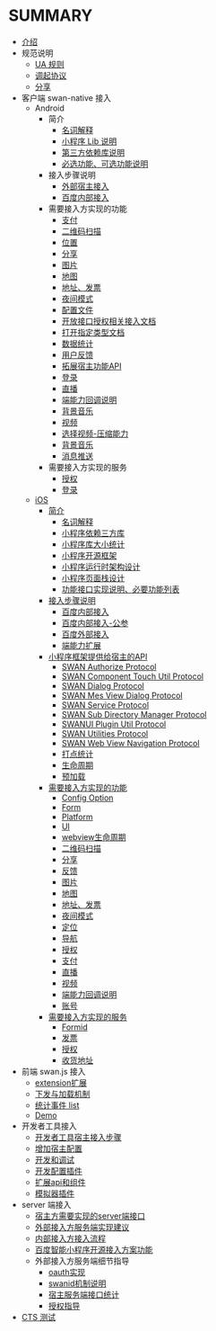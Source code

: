 # SUMMARY
* [介绍](README.md)
* 规范说明
    * [UA 规则](规范说明/UA规则.md)
    * [调起协议](规范说明/调起协议.md)
    * [分享](规范说明/分享.md)
* 客户端 swan-native 接入
    * Android
        * 简介
            <!-- * [分享](客户端swan-native接入/Android/分享.md) -->
            * [名词解释](客户端swan-native接入/Android/名词解释.md)
            * [小程序 Lib 说明](客户端swan-native接入/Android/小程序Lib说明.md)   
            * [第三方依赖库说明](客户端swan-native接入/Android/第三方依赖库说明.md)
            * [必选功能、可选功能说明](客户端swan-native接入/Android/需要接入方实现的功能/接口说明.md)   
        * 接入步骤说明
            * [外部宿主接入](客户端swan-native接入/Android/接入步骤说明/外部宿主接入.md)        
            * [百度内部接入](客户端swan-native接入/Android/接入步骤说明/百度内部接入.md)
        * 需要接入方实现的功能
            * [支付](客户端swan-native接入/Android/需要接入方实现的功能/支付.md)
            * [二维码扫描](客户端swan-native接入/Android/需要接入方实现的功能/二维码扫描.md)
            * [位置](客户端swan-native接入/Android/需要接入方实现的功能/位置.md) 
            * [分享](客户端swan-native接入/Android/需要接入方实现的功能/分享.md)
            * [图片](客户端swan-native接入/Android/需要接入方实现的功能/图片.md) 
            * [地图](客户端swan-native接入/Android/需要接入方实现的功能/地图.md)  
            * [地址、发票](客户端swan-native接入/Android/需要接入方实现的功能/地址、发票.md) 
            * [夜间模式](客户端swan-native接入/Android/需要接入方实现的功能/夜间模式.md) 
            * [配置文件](客户端swan-native接入/Android/需要接入方实现的功能/小程序配置.md)  
            * [开放接口授权相关接入文档](客户端swan-native接入/Android/需要接入方实现的功能/开放接口授权相关接入文档.md)
            * [打开指定类型文档](客户端swan-native接入/Android/需要接入方实现的功能/打开文档.md) 
            * [数据统计](客户端swan-native接入/Android/需要接入方实现的功能/开源统计.md)  
            * [用户反馈](客户端swan-native接入/Android/需要接入方实现的功能/用户反馈.md)
            * [拓展宿主功能API](客户端swan-native接入/Android/需要接入方实现的功能/拓展API.md)  
            * [登录](客户端swan-native接入/Android/需要接入方实现的功能/登录.md)  
            * [直播](客户端swan-native接入/Android/需要接入方实现的功能/直播.md)  
            * [端能力回调说明](客户端swan-native接入/Android/需要接入方实现的功能/端能力回调说明.md)  
            * [背景音乐](客户端swan-native接入/Android/需要接入方实现的功能/背景音乐.md)  
            * [视频](客户端swan-native接入/Android/需要接入方实现的功能/视频.md)
            * [选择视频-压缩能力](客户端swan-native接入/Android/需要接入方实现的功能/选择视频-压缩.md)  
            * [背景音乐](客户端swan-native接入/Android/需要接入方实现的功能/背景音乐.md)
            * [消息推送](客户端swan-native接入/Android/需要接入方实现的功能/消息推送ID.md)           
        * 需要接入方实现的服务
            * [授权](客户端swan-native接入/Android/需要接入方实现的服务/授权.md)
            * [登录](客户端swan-native接入/Android/需要接入方实现的服务/登录.md)
    * [iOS](客户端swan-native接入/iOS/README.md)
        * [简介](客户端swan-native接入/iOS/简介/README.md)
            * [名词解释](客户端swan-native接入/iOS/简介/名词解释.md)
            * [小程序依赖三方库](客户端swan-native接入/iOS/简介/小程序依赖三方库.md)
            * [小程序库大小统计](客户端swan-native接入/iOS/简介/小程序库大小统计.md)
            * [小程序开源框架](客户端swan-native接入/iOS/简介/小程序开源框架.md)
            * [小程序运行时架构设计](客户端swan-native接入/iOS/简介/小程序运行时架构设计.md)
            * [小程序页面栈设计](客户端swan-native接入/iOS/简介/小程序页面栈设计.md)
            * [功能接口实现说明、必要功能列表](客户端swan-native接入/iOS/需要接入方实现的功能/adpater层接口实现说明.md)
        * [接入步骤说明](客户端swan-native接入/iOS/接入步骤说明/README.md)
            * [百度内部接入](客户端swan-native接入/iOS/接入步骤说明/百度内部接入.md)
            * [百度内部接入-公参](客户端swan-native接入/iOS/接入步骤说明/百度内部接入-公参.md)
            * [百度外部接入](客户端swan-native接入/iOS/接入步骤说明/百度外部接入.md)
            * [端能力扩展](客户端swan-native接入/iOS/接入步骤说明/端能力扩展.md)
        * [小程序框架提供给宿主的API](客户端swan-native接入/iOS/小程序框架提供给宿主的API/README.md)
            * [SWAN Authorize Protocol](客户端swan-native接入/iOS/小程序框架提供给宿主的API/SWANAuthorizeProtocol.md)
            * [SWAN Component Touch Util Protocol](客户端swan-native接入/iOS/小程序框架提供给宿主的API/SWANComponentTouchUtilProtocol.md)
            * [SWAN Dialog Protocol](客户端swan-native接入/iOS/小程序框架提供给宿主的API/SWANDialogProtocol.md)
            * [SWAN Mes View Dialog Protocol](客户端swan-native接入/iOS/小程序框架提供给宿主的API/SWANMesViewDialogProtocol.md)
            * [SWAN Service Protocol](客户端swan-native接入/iOS/小程序框架提供给宿主的API/SWANServiceProtocol.md)
            * [SWAN Sub Directory Manager Protocol](客户端swan-native接入/iOS/小程序框架提供给宿主的API/SWANSubDirectoryManagerProtocol.md)
            * [SWANUI Plugin Util Protocol](客户端swan-native接入/iOS/小程序框架提供给宿主的API/SWANUIPluginUtilProtocol.md)
            * [SWAN Utilities Protocol](客户端swan-native接入/iOS/小程序框架提供给宿主的API/SWANUtilitiesProtocol.md)
            * [SWAN Web View Navigation Protocol](客户端swan-native接入/iOS/小程序框架提供给宿主的API/SWANWebViewNavigationProtocol.md)
            * [打点统计](客户端swan-native接入/iOS/小程序框架提供给宿主的API/打点统计.md)
            * [生命周期](客户端swan-native接入/iOS/小程序框架提供给宿主的API/生命周期.md)
            * [预加载](客户端swan-native接入/iOS/小程序框架提供给宿主的API/预加载.md)
        * [需要接入方实现的功能](客户端swan-native接入/iOS/需要接入方实现的功能/README.md)
            * [Config Option](客户端swan-native接入/iOS/需要接入方实现的功能/ConfigOption.md)
            * [Form](客户端swan-native接入/iOS/需要接入方实现的功能/Form.md)
            * [Platform](客户端swan-native接入/iOS/需要接入方实现的功能/Platform.md)
            * [UI](客户端swan-native接入/iOS/需要接入方实现的功能/UI.md)
            * [webview生命周期](客户端swan-native接入/iOS/需要接入方实现的功能/webview生命周期.md)
            * [二维码扫描](客户端swan-native接入/iOS/需要接入方实现的功能/二维码扫描.md)
            * [分享](客户端swan-native接入/iOS/需要接入方实现的功能/分享.md)
            * [反馈](客户端swan-native接入/iOS/需要接入方实现的功能/反馈.md)
            * [图片](客户端swan-native接入/iOS/需要接入方实现的功能/图片.md)
            * [地图](客户端swan-native接入/iOS/需要接入方实现的功能/地图.md)
            * [地址、发票](客户端swan-native接入/iOS/需要接入方实现的功能/地址、发票.md)
            * [夜间模式](客户端swan-native接入/iOS/需要接入方实现的功能/夜间模式.md)
            * [定位](客户端swan-native接入/iOS/需要接入方实现的功能/定位.md)
            * [导航](客户端swan-native接入/iOS/需要接入方实现的功能/导航.md)
            * [授权](客户端swan-native接入/iOS/需要接入方实现的功能/授权.md)
            * [支付](客户端swan-native接入/iOS/需要接入方实现的功能/支付.md)
            * [直播](客户端swan-native接入/iOS/需要接入方实现的功能/直播.md)
            * [视频](客户端swan-native接入/iOS/需要接入方实现的功能/视频.md)
            * [端能力回调说明](客户端swan-native接入/iOS/需要接入方实现的功能/端能力回调说明.md)
            * [账号](客户端swan-native接入/iOS/需要接入方实现的功能/账号.md)
        * [需要接入方实现的服务](客户端swan-native接入/iOS/需要接入方实现的服务/README.md)
            * [Formid](客户端swan-native接入/iOS/需要接入方实现的服务/formid.md)
            * [发票](客户端swan-native接入/iOS/需要接入方实现的服务/发票.md)
            * [授权](客户端swan-native接入/iOS/需要接入方实现的服务/授权.md)
            * [收货地址](客户端swan-native接入/iOS/需要接入方实现的服务/收货地址.md)
* 前端 swan.js 接入
    * [extension扩展](前端swan.js接入/如何进行扩展.md)
    * [下发与加载机制](前端swan.js接入/下发与加载机制.md)
    * [统计事件 list](前端swan.js接入/统计事件list.md)
    * [Demo](前端swan.js接入/Demo.md)
* 开发者工具接入
    * [开发者工具宿主接入步骤](开发者工具相关/README.md)
    * [增加宿主配置](开发者工具相关/增加宿主配置.md)
    * [开发和调试](开发者工具相关/开发和调试.md)
    * [开发配置插件](开发者工具相关/开发配置插件.md)
    * [扩展api和组件](开发者工具相关/扩展api和组件.md)
    * [模拟器插件](开发者工具相关/模拟器插件.md)
* server 端接入
    * [宿主方需要实现的server端接口](server端接入/README.md)
    * [外部接入方服务端实现建议](server端接入/advices_for_implement.md)
    * [内部接入方接入流程](server端接入/steps_to_register.md)
    * [百度智能小程序开源接入方案功能](server端接入/百度智能小程序开源接入方案.md)
    * 外部接入方服务端细节指导
        * [oauth实现](server端接入/细节指导/oauth实现.md)
        * [swanid机制说明](server端接入/细节指导/swanid机制说明.md)
        * [宿主服务端接口统计](server端接入/细节指导/宿主服务端接口统计.md)
        * [授权指导](server端接入/细节指导/授权指导.md)                   
* [CTS 测试](CTS测试/README.md)


 
